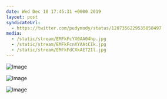 ```yaml
---
date: Wed Dec 18 17:45:31 +0000 2019
layout: post
syndicateUrl:
  - https://twitter.com/pudymody/status/1207356229535850497
media:
  - /static/stream/EMFkFcYX0AA04hp.jpg
  - /static/stream/EMFkFcnXYAAtCIk.jpg
  - /static/stream/EMFkFdCXkAE72Il.jpg
---
```



![Image](/static/stream/EMFkFcYX0AA04hp.jpg)

![Image](/static/stream/EMFkFcnXYAAtCIk.jpg)

![Image](/static/stream/EMFkFdCXkAE72Il.jpg)
